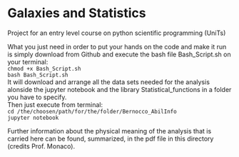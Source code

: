# Galaxies and Statistics
Project for an entry level course on python scientific programming (UniTs)

What you just need in order to put your hands on the code and make it run is simply download from Github and execute the bash file Bash_Script.sh on your terminal: \
`chmod +x Bash_Script.sh`\
`bash Bash_Script.sh`\
It will download and arrange all the data sets needed for the analysis alonside the jupyter notebook and the library Statistical_functions in a folder you have to specify.\
Then just execute from terminal:\
`cd /the/choosen/path/for/the/folder/Bernocco_AbilInfo`\
`jupyter notebook`

Further information about the physical meaning of the analysis that is carried here can be found, summarized, in the pdf file in this directory (credits Prof. Monaco).
